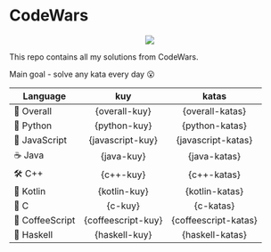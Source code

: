 # CodeWars

<p align="center">
  <img src="https://www.codewars.com/users/yurii_karabas/badges/large">
</p>

This repo contains all my solutions from CodeWars.

Main goal - solve any kata every day :open_mouth:

| Language                      | kuy               | katas                 |
|---                            |:---:              |:---:                  |
|:dizzy: Overall                | {overall-kuy}     | {overall-katas}       |
|:snake: Python                 | {python-kuy}      | {python-katas}        |
|:see_no_evil: JavaScript       | {javascript-kuy}  | {javascript-katas}    |
|:coffee: Java                  | {java-kuy}        | {java-katas}          |
|:hammer_and_wrench: C++        | {c++-kuy}         | {c++-katas}           |
|:seedling: Kotlin              | {kotlin-kuy}      | {kotlin-katas}        |
|:wrench: C                     | {c-kuy}           | {c-katas}             |
|:scroll: CoffeeScript          | {coffeescript-kuy}| {coffeescript-katas}  |
|:link: Haskell                 | {haskell-kuy}     | {haskell-katas}       |
